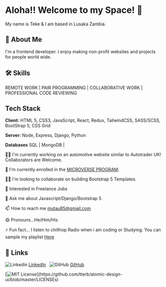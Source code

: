 # Aloha!! Welcome to my Space! 👋

My name is Teke & I am based in Lusaka Zambia.

## 🚀 About Me
I'm a frontend developer. I enjoy making non-profit websites and projects for people world wide.


## 🛠 Skills
REMOTE WORK | PAIR PROGRAMMING | COLLABORATIVE WORK | PROFESSIONAL CODE REVIEWING

## Tech Stack

**Client:** HTML 5, CSS3, JavaScript, React, Redux, TailwindCSS, SASS/SCSS, BootStrap 5, CSS Grid

**Server:** Node, Express, Django, Python

**Databases** SQL | MongoDB |

👩‍💻 I'm currently working on an automotive website similar to Autotrader UK! Collaborators are Welcome.

🧠 I'm currently enrolled in the [MICROVERSE PROGRAM](https://www.microverse.org/).

👯‍♀️ I'm looking to collaborate on building Bootstrap 5 Templates.

🤔 Interested in Freelance Jobs

💬 Ask me about Javascript/Django/Bootstrap 5

📫 How to reach me mutau85@gmail.com

😄 Pronouns...He/Him/His

⚡️ Fun fact... I listen to chillhop Radio when i am coding or Studying. You can sample my playlist [Here](https://open.spotify.com/playlist/6WmNQqd3wECAhsjryXZ2eT?si=d2b504e462244897)

## 🔗 Links

![Linkedin](https://i.stack.imgur.com/gVE0j.png) [LinkedIn](https://www.linkedin.com/in/isiteketo-mutau-736894241/)
&nbsp;
![GitHub](https://i.stack.imgur.com/tskMh.png) [GitHub](https://github.com/teke85)

[![MIT License](https://img.shields.io/apm/l/atomic-design-ui.svg?)](https://github.com/tterb/atomic-design-ui/blob/master/LICENSEs)



